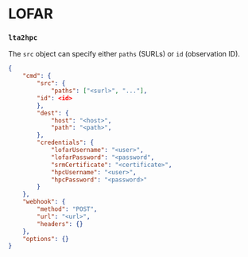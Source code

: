 # LOFAR

### `lta2hpc`
The `src` object can specify either `paths` (SURLs) or `id` (observation ID).

```json
{
    "cmd": {
        "src": {
            "paths": ["<surl>", "..."],
	    "id": <id>
        }, 
        "dest": {
            "host": "<host>",
            "path": "<path>",
        },
        "credentials": {
            "lofarUsername": "<user>",
            "lofarPassword": "<password",
            "srmCertificate": "<certificate>",
            "hpcUsername": "<user>",
            "hpcPassword": "<password>"
        }
    }, 
    "webhook": {
        "method": "POST",
        "url": "<url>",
        "headers": {}
    },
    "options": {}
}
```

